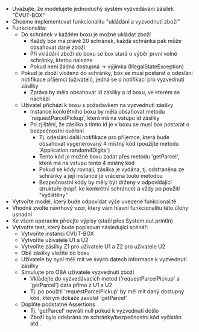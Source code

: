 - Uvažujte, že modelujete jednoduchý systém vyzvedávání zásilek "ČVUT-BOX"
- Chceme implementovat funkcionalitu "ukládání a vyzvednutí zboží"
- Funkcionalita:
  - Do schránek v každém boxu je možné ukládat zboží
    - Každý box má právě 20 schránek, každá schránka pak může obsahovat dané zboží
    - Při vkládání zboží do boxu se box stará o výběr první volné schránky, kterou nalezne
    - Pokud není žádná dostupná -> výjímka (IllegalStateException)
  - Pokud je zboží vloženo do schránky, box se musí postarat o odeslání notifikace příjemci (uživateli), jedná se o notifikaci pro vyzvednutí zásilky
    - Zpráva by měla obsahovat id zásilky a id boxu, ve kterém se nachází
  - Uživatel přichází k boxu s požadavkem na vyzvednutí zásilky
    - Instance konkrétního boxu by měla obsahovat metodu 'requestParcelPickup', která má na vstupu id zásilky
    - Po zjištění, že zásilka s tímto id je v boxu se musí box postarat o bezpečnostní ověření
      - Tj. odeslání další notifikace pro příjemce, která bude obsahovat vygenerovaný 4 místný kód (použijte metodu 'Application.random4Digits')
      - Tento kód je možné boxu zadat přes metodu 'getParcel', která má na vstupu tento 4 místný kód
      - Pokud se kódy rovnají, zásilka je vydána, tj. odstraněna ze schránky a její instance je vrácena touto metodou
      - Bezpečnostní kódy by měly být drženy v odpovídající struktuře (např. ke konkrétní schránce) a vždy po použití "vyčištěny"
- Vytvořte model, který bude odpovídat výše uvedené funkcionalitě
- Vhodně zvolte návrhový vzor, který vám hlavní funkcionalitu této úlohy usnadní
- Ke všem operacím přidejte výpisy (stačí přes System.out.println)
- Vytvořte test, který bude popisovat následující scénář:
  - Vytvoříte instanci CVUT-BOX
  - Vytvoříte uživatele U1 a U2
  - Vytvoříte zásilky Z1 pro uživatele U1 a Z2 pro uživatele U2
  - Obě zásilky vložíte do boxu
  - Uživatelé by nyní měli mít ve svých datech informace k vyzvednutí zásilky
  - Simulujte pro OBA uživatele vyzvednutí zboží
    - Vkládejte do vyzvedávacích metod ('requestParcelPickup' a 'getParcel') data přímo z U1 a U2
    - Tj. po použití 'requestParcelPickup' by měl mít daný dostupný kód, kterým dokáže zavolat 'getParcel'
  - Doplňte podstatné Assertions
    - Tj. 'getParcel' nevrátí null pokud k vyzvednutí došlo
    - Zboží bylo odebráno ze schránky/bezpečnostní kód vyčistěn atd..
